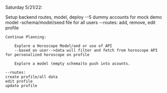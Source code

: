 Saturday 5/21/22: 

Setup backend routes, model, deploy
    --5 dummy accounts for mock demo model
        -schema/model/seed file for all users
    --routes:
        add, remove, edit profile
    



    Continue Planning: 

        Explore a Horoscope Model/and or use of API
        --based on user-->data will filter and fetch from horoscope API for personalized horoscope on profile

        Explore a model (empty schema)to push into acounts.

    --routes:
    create profile/all data
    edit profile
    update profile